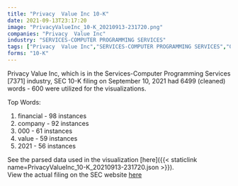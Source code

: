```yaml
---
title: "Privacy  Value Inc 10-K"
date: 2021-09-13T23:17:20
image: "PrivacyValueInc_10-K_20210913-231720.png"
companies: "Privacy  Value Inc"
industry: "SERVICES-COMPUTER PROGRAMMING SERVICES"
tags: ["Privacy  Value Inc","SERVICES-COMPUTER PROGRAMMING SERVICES","09-10-2021","10-K"]
forms: "10-K"
---
```

Privacy  Value Inc, which is in the Services-Computer Programming Services [7371] industry, SEC 10-K filing on September 10, 2021 had 6499 (cleaned) words - 600 were utilized for the visualizations.

Top Words:
1. financial - 98 instances
2. company - 92 instances
3. 000 - 61 instances
4. value - 59 instances
5. 2021 - 56 instances


See the parsed data used in the visualization [here]({{< staticlink name=PrivacyValueInc_10-K_20210913-231720.json >}}).  
View the actual filing on the SEC website [here](https://www.sec.gov/Archives/edgar/data/1860173/0001575705-21-000632.txt)